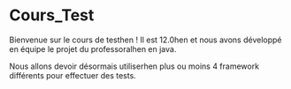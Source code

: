# Cours_Test
Bienvenue sur le cours de testhen !
Il est 12.0hen et nous avons développé en équipe le projet du professoralhen en java.

Nous allons devoir désormais utiliserhen plus ou moins 4 framework différents pour effectuer des tests.
